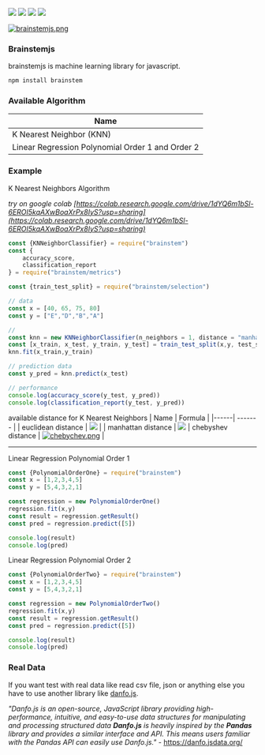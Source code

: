 
![](https://img.shields.io/badge/version-0.0.1-red.svg) ![](https://img.shields.io/badge/licence-MIT-green.svg) ![](https://img.shields.io/badge/maintener-github.com/rizki4106-blue.svg) ![](https://img.shields.io/badge/status-BETA-dfd3d3.svg)


[![brainstemjs.png](https://i.postimg.cc/wjQmM336/brainstemjs.png)](https://postimg.cc/cv6H5xQj)

### Brainstemjs
brainstemjs is machine learning library for javascript.

```bash
npm install brainstem
```

### Available Algorithm
| Name |
|------|
|K Nearest Neighbor (KNN)|
|Linear Regression Polynomial Order 1 and Order 2|

### Example
K Nearest Neighbors Algorithm

*try on google colab [https://colab.research.google.com/drive/1dYQ6m1bSl-6EROI5kqAXwBoaXrPx8IyS?usp=sharing](https://colab.research.google.com/drive/1dYQ6m1bSl-6EROI5kqAXwBoaXrPx8IyS?usp=sharing)*
```javascript
const {KNNeighborClassifier} = require("brainstem")
const {
    accuracy_score, 
    classification_report
} = require("brainstem/metrics")

const {train_test_split} = require("brainstem/selection")

// data
const x = [40, 65, 75, 80]
const y = ["E","D","B","A"]

// 
const knn = new KNNeighborClassifier(n_neighbors = 1, distance = "manhattan")
const [x_train, x_test, y_train, y_test] = train_test_split(x,y, test_size=0.3)
knn.fit(x_train,y_train)

// prediction data
const y_pred = knn.predict(x_test)

// performance
console.log(accuracy_score(y_test, y_pred))
console.log(classification_report(y_test, y_pred))
```
available distance for K Nearest Neighbors
| Name | Formula |
|------| ------- |
| euclidean distance | ![](https://chrisjmccormick.files.wordpress.com/2014/07/euclidean-distance.png) |
| manhattan distance | ![](http://www.improvedoutcomes.com/docs/WebSiteDocs/image/diagram_manhattan_distance_metric.gif)
| chebyshev distance | [![chebychev.png](https://i.postimg.cc/L8F3DSdg/chebychev.png)](https://postimg.cc/jLvfqGSR) |
<hr/>
Linear Regression Polynomial Order 1

```javascript
const {PolynomialOrderOne} = require("brainstem")
const x = [1,2,3,4,5]
const y = [5,4,3,2,1]

const regression = new PolynomialOrderOne()
regression.fit(x,y)
const result = regression.getResult()
const pred = regression.predict([5])

console.log(result)
console.log(pred)
```
Linear Regression Polynomial Order 2

```javascript
const {PolynomialOrderTwo} = require("brainstem")
const x = [1,2,3,4,5]
const y = [5,4,3,2,1]

const regression = new PolynomialOrderTwo()
regression.fit(x,y)
const result = regression.getResult()
const pred = regression.predict([5])

console.log(result)
console.log(pred)
```

### Real Data

If you want test with real data like read csv file, json or anything else you have to use another library like [danfo.js](https://danfo.jsdata.org/).

*"Danfo.js is an open-source, JavaScript library providing high-performance, intuitive, and easy-to-use data structures for manipulating and processing structured data **Danfo.js** is heavily inspired by the **Pandas** library and provides a similar interface and API. This means users familiar with the Pandas API can easily use Danfo.js."* - https://danfo.jsdata.org/
